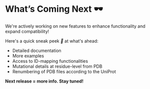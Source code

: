 # What’s Coming Next 🕶️

We're actively working on new features to enhance functionality and expand compatibility!

Here's a quick sneak peek *👀* at what's ahead:
- Detailed documentation
- More examples
- Access to ID-mapping functionalities
- Mutational details at residue-level from PDB
- Renumbering of PDB files according to the UniProt

**Next release = more info. Stay tuned!**
